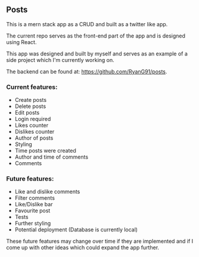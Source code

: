 ## Posts

This is a mern stack app as a CRUD and built as a twitter like app.

The current repo serves as the front-end part of the app and
is designed using React.

This app was designed and built by myself and serves as an example of
a side project which I'm currently working on.

The backend can be found at: https://github.com/RyanG91/posts.

### Current features:
* Create posts
* Delete posts
* Edit posts
* Login required
* Likes counter
* Dislikes counter
* Author of posts
* Styling
* Time posts were created
* Author and time of comments
* Comments

### Future features:
* Like and dislike comments
* Filter comments
* Like/Dislike bar
* Favourite post
* Tests
* Further styling
* Potential deployment (Database is currently local)

These future features may change over time if they are implemented and
if I come up with other ideas which could expand the app further.
